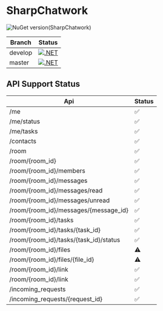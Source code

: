 # SharpChatwork

![[NuGet version(SharpChatwork)](https://www.nuget.org/packages/SharpChatwork/)](https://img.shields.io/nuget/v/SharpChatwork.svg?style=flat-square)

|Branch|Status|
|------|------|
|develop|[![.NET](https://github.com/Egliss/SharpChatwork/actions/workflows/dotnet.yaml/badge.svg?branch=master)](https://github.com/Egliss/SharpChatwork/actions/workflows/dotnet.yaml)|
|master|[![.NET](https://github.com/Egliss/SharpChatwork/actions/workflows/dotnet.yaml/badge.svg?branch=develop)](https://github.com/Egliss/SharpChatwork/actions/workflows/dotnet.yaml)|

## API Support Status

|Api|Status|
|-|-|
|/me|✅|
|/me/status|✅|
|/me/tasks|✅|
|/contacts|✅|
|/room|✅|
|/room/{room_id}|✅|
|/room/{room_id}/members|✅|
|/room/{room_id}/messages|✅|
|/room/{room_id}/messages/read|✅|
|/room/{room_id}/messages/unread|✅|
|/room/{room_id}/messages/{message_id}|✅|
|/room/{room_id}/tasks|✅|
|/room/{room_id}/tasks/{task_id}|✅|
|/room/{room_id}/tasks/{task_id}/status|✅|
|/room/{room_id}/files|⚠️|
|/room/{room_id}/files/{file_id}|⚠️|
|/room/{room_id}/link|✅|
|/room/{room_id}/link|✅|
|/incoming_requests|✅|
|/incoming_requests/{request_id}|✅|
